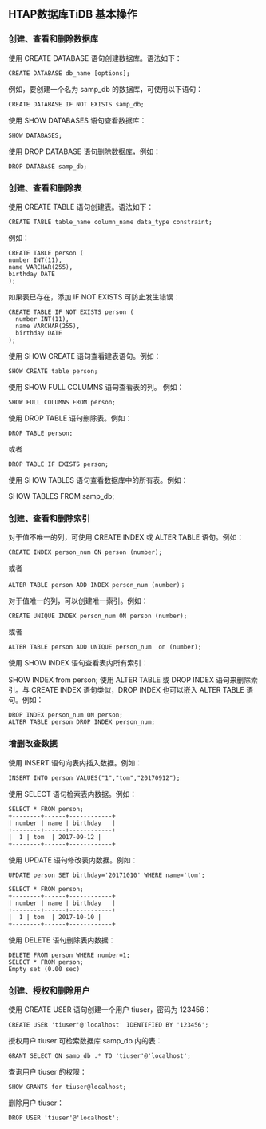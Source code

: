 ## HTAP数据库TiDB 基本操作
### 创建、查看和删除数据库

使用 CREATE DATABASE 语句创建数据库。语法如下：

    CREATE DATABASE db_name [options];

例如，要创建一个名为 samp_db 的数据库，可使用以下语句：

    CREATE DATABASE IF NOT EXISTS samp_db;

使用 SHOW DATABASES 语句查看数据库：

    SHOW DATABASES;

使用 DROP DATABASE 语句删除数据库，例如：
    
    DROP DATABASE samp_db;

### 创建、查看和删除表

使用 CREATE TABLE 语句创建表。语法如下：

    CREATE TABLE table_name column_name data_type constraint;

例如：

    CREATE TABLE person (
    number INT(11),
    name VARCHAR(255),
    birthday DATE
    );

如果表已存在，添加 IF NOT EXISTS 可防止发生错误：

    CREATE TABLE IF NOT EXISTS person (
      number INT(11),
      name VARCHAR(255),
      birthday DATE
    );

使用 SHOW CREATE 语句查看建表语句。例如：

    SHOW CREATE table person;

使用 SHOW FULL COLUMNS 语句查看表的列。 例如：


    SHOW FULL COLUMNS FROM person;

使用 DROP TABLE 语句删除表。例如：


    DROP TABLE person;

或者


    DROP TABLE IF EXISTS person;

使用 SHOW TABLES 语句查看数据库中的所有表。例如：

SHOW TABLES FROM samp_db;

### 创建、查看和删除索引

对于值不唯一的列，可使用 CREATE INDEX 或 ALTER TABLE 语句。例如：

    CREATE INDEX person_num ON person (number);

或者

    ALTER TABLE person ADD INDEX person_num (number)；

对于值唯一的列，可以创建唯一索引。例如：
    
    CREATE UNIQUE INDEX person_num ON person (number);

或者


    ALTER TABLE person ADD UNIQUE person_num  on (number);

使用 SHOW INDEX 语句查看表内所有索引：

SHOW INDEX from person;
使用 ALTER TABLE 或 DROP INDEX 语句来删除索引。与 CREATE INDEX 语句类似，DROP INDEX 也可以嵌入 ALTER TABLE 语句。例如：

    DROP INDEX person_num ON person;
    ALTER TABLE person DROP INDEX person_num;

### 增删改查数据

使用 INSERT 语句向表内插入数据。例如：


    INSERT INTO person VALUES("1","tom","20170912");

使用 SELECT 语句检索表内数据。例如：

    SELECT * FROM person;
    +--------+------+------------+
    | number | name | birthday   |
    +--------+------+------------+
    |  1 | tom  | 2017-09-12 |
    +--------+------+------------+

使用 UPDATE 语句修改表内数据。例如：

    UPDATE person SET birthday='20171010' WHERE name='tom';

    SELECT * FROM person;
    +--------+------+------------+
    | number | name | birthday   |
    +--------+------+------------+
    |  1 | tom  | 2017-10-10 |
    +--------+------+------------+

使用 DELETE 语句删除表内数据：

    DELETE FROM person WHERE number=1;
    SELECT * FROM person;
    Empty set (0.00 sec)

### 创建、授权和删除用户

使用 CREATE USER 语句创建一个用户 tiuser，密码为 123456：


    CREATE USER 'tiuser'@'localhost' IDENTIFIED BY '123456';

授权用户 tiuser 可检索数据库 samp_db 内的表：


    GRANT SELECT ON samp_db .* TO 'tiuser'@'localhost';

查询用户 tiuser 的权限：


    SHOW GRANTS for tiuser@localhost;

删除用户 tiuser：


    DROP USER 'tiuser'@'localhost';
